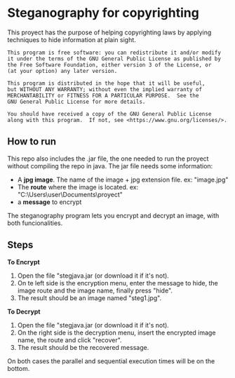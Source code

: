 # Steganography for copyrighting

This proyect has the purpose of helping copyrighting laws by applying techniques to hide information at plain sight.

    This program is free software: you can redistribute it and/or modify
    it under the terms of the GNU General Public License as published by
    the Free Software Foundation, either version 3 of the License, or
    (at your option) any later version.

    This program is distributed in the hope that it will be useful,
    but WITHOUT ANY WARRANTY; without even the implied warranty of
    MERCHANTABILITY or FITNESS FOR A PARTICULAR PURPOSE.  See the
    GNU General Public License for more details.

    You should have received a copy of the GNU General Public License
    along with this program.  If not, see <https://www.gnu.org/licenses/>.

## How to run

This repo also includes the .jar file, the one needed to run the proyect without compiling the repo in java. The jar file needs some information:

- A **jpg image**. The name of the image + jpg extension file. ex: "image.jpg"
- The **route** where the image is located. ex: "C:\Users\user\Documents\proyect"
- a **message** to encrypt

The steganography program lets you encrypt and decrypt an image, with both funcionalities.

## Steps

**To Encrypt**
1. Open the file "stegjava.jar (or download it if it's not).
2. On te left side is the encryption menu, enter the message to hide, the image route and the image name, finally press "hide".
3. The result should be an image named "steg1.jpg".

**To Decrypt**
1. Open the file "stegjava.jar (or download it if it's not).
2. On the right side is the decryption menu, insert the encrypted image name, the route and click "recover".
3. The result should be the recovered message.

On both cases the parallel and sequential execution times will be on the bottom.

